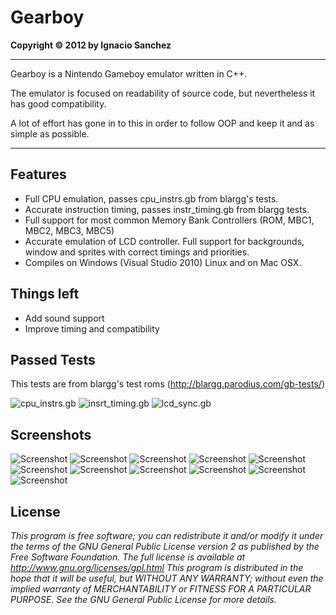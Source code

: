 Gearboy
=======
<b>Copyright &copy; 2012 by Ignacio Sanchez</b>

----------

Gearboy is a Nintendo Gameboy emulator written in C++.

The emulator is focused on readability of source code, but nevertheless it has good compatibility.

A lot of effort has gone in to this in order to follow OOP and keep it and as simple as possible.

----------

Features
--------

- Full CPU emulation, passes cpu_instrs.gb from blargg's tests.
- Accurate instruction timing, passes instr_timing.gb from blargg tests.
- Full support for most common Memory Bank Controllers (ROM, MBC1, MBC2, MBC3, MBC5)
- Accurate emulation of LCD controller. Full support for backgrounds, window and sprites with correct timings and priorities.
- Compiles on Windows (Visual Studio 2010) Linux and on Mac OSX.

Things left
-----------

- Add sound support
- Improve timing and compatibility

Passed Tests
------------

This tests are from blargg's test roms (http://blargg.parodius.com/gb-tests/)

![cpu_instrs.gb](http://www.geardome.com/files/gearboy/12.png) 
![insrt_timing.gb](http://www.geardome.com/files/gearboy/13.png) 
![lcd_sync.gb](http://www.geardome.com/files/gearboy/14.png)

Screenshots
-----------

![Screenshot](http://www.geardome.com/files/gearboy/1.png)
![Screenshot](http://www.geardome.com/files/gearboy/2.png)
![Screenshot](http://www.geardome.com/files/gearboy/3.png)
![Screenshot](http://www.geardome.com/files/gearboy/4.png)
![Screenshot](http://www.geardome.com/files/gearboy/5.png)
![Screenshot](http://www.geardome.com/files/gearboy/6.png)
![Screenshot](http://www.geardome.com/files/gearboy/7.png)
![Screenshot](http://www.geardome.com/files/gearboy/8.png)
![Screenshot](http://www.geardome.com/files/gearboy/9.png)
![Screenshot](http://www.geardome.com/files/gearboy/10.png)
![Screenshot](http://www.geardome.com/files/gearboy/11.png)



License
-------

<i>This program is free software; you can redistribute it and/or modify it under the terms of the GNU General Public License version 2 as published by the Free Software Foundation. The full license is available at http://www.gnu.org/licenses/gpl.html This program is distributed in the hope that it will be useful, but WITHOUT ANY WARRANTY; without even the implied warranty of MERCHANTABILITY or FITNESS FOR A PARTICULAR PURPOSE. See the GNU General Public License for more details.</i>